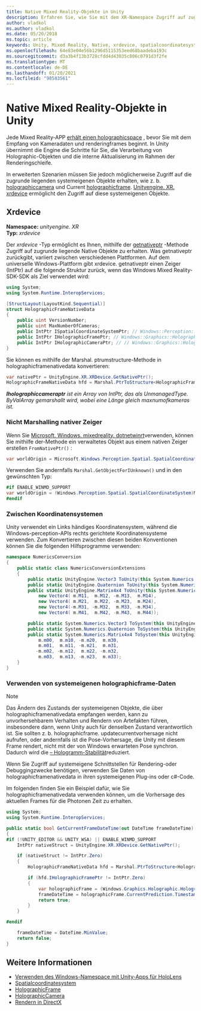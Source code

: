 ```yaml
---
title: Native Mixed Reality-Objekte in Unity
description: Erfahren Sie, wie Sie mit dem XR-Namespace Zugriff auf zugrunde liegende Holographic Native-Objekte in Unity erhalten.
author: vladkol
ms.author: vladkol
ms.date: 05/20/2018
ms.topic: article
keywords: Unity, Mixed Reality, Native, xrdevice, spatialcoordinatesystem, holographicframe, holographiccamera, ispatialcoordinatesystem, iholographicframe, iholographiccamera, getnativeptr, Mixed Reality-Headset, Windows Mixed Reality-Headset, Virtual Reality-Headset
ms.openlocfilehash: 64e83e04e56b1296d5115353eed68baadeba193c
ms.sourcegitcommit: d3a3b4f13b3728cfdd4d43035c806c0791d3f2fe
ms.translationtype: MT
ms.contentlocale: de-DE
ms.lasthandoff: 01/20/2021
ms.locfileid: "98583561"
---
```

# <a name="mixed-reality-native-objects-in-unity"></a>Native Mixed Reality-Objekte in Unity

Jede Mixed Reality-APP [erhält einen holographicspace](../native/getting-a-holographicspace.md) , bevor Sie mit dem Empfang von Kameradaten und renderingframes beginnt. In Unity übernimmt die Engine die Schritte für Sie, die Verarbeitung von Holographic-Objekten und die interne Aktualisierung im Rahmen der Renderingschleife.

In erweiterten Szenarien müssen Sie jedoch möglicherweise Zugriff auf die zugrunde liegenden systemeigenen Objekte erhalten, wie z. b. <a href="/uwp/api/windows.graphics.holographic.holographiccamera" target="_blank">holographiccamera</a> und Current <a href="/uwp/api/windows.graphics.holographic.holographicframe" target="_blank">holographicframe</a>. <a href="https://docs.unity3d.com/ScriptReference/XR.XRDevice.html" target="_blank">Unityengine. XR. xrdevice</a> ermöglicht den Zugriff auf diese systemeigenen Objekte.

## <a name="xrdevice"></a>Xrdevice 

**Namespace:** *unityengine. XR*<br>
**Typ:** *xrdevice*

Der *xrdevice* -Typ ermöglicht es Ihnen, mithilfe der <a href="https://docs.unity3d.com/ScriptReference/XR.XRDevice.GetNativePtr.html" target="_blank">getnativeptr</a> -Methode Zugriff auf zugrunde liegende Native Objekte zu erhalten. Was getnativeptr zurückgibt, variiert zwischen verschiedenen Plattformen. Auf dem universelle Windows-Plattform gibt xrdevice. getnativeptr einen Zeiger (IntPtr) auf die folgende Struktur zurück, wenn das Windows Mixed Reality-SDK-SDK als Ziel verwendet wird: 

```cs
using System;
using System.Runtime.InteropServices;

[StructLayout(LayoutKind.Sequential)]
struct HolographicFrameNativeData
{
    public uint VersionNumber;
    public uint MaxNumberOfCameras;
    public IntPtr ISpatialCoordinateSystemPtr; // Windows::Perception::Spatial::ISpatialCoordinateSystem
    public IntPtr IHolographicFramePtr; // Windows::Graphics::Holographic::IHolographicFrame 
    public IntPtr IHolographicCameraPtr; // // Windows::Graphics::Holographic::IHolographicCamera
}
```
Sie können es mithilfe der Marshal. ptrumstructure-Methode in holographicframenativedata konvertieren:
```cs
var nativePtr = UnityEngine.XR.XRDevice.GetNativePtr();
HolographicFrameNativeData hfd = Marshal.PtrToStructure<HolographicFrameNativeData>(nativePtr);
```
***Iholographiccameraptr** ist ein Array von IntPtr, das als UnmanagedType. ByValArray gemarshallt wird, wobei eine Länge gleich maxnumofkameras ist.* 

### <a name="unmarshaling-native-pointers"></a>Nicht Marshalling nativer Zeiger

Wenn Sie [Microsoft. Windows. mixedreality. dotnetwinrt](https://www.nuget.org/packages/Microsoft.Windows.MixedReality.DotNetWinRT)verwenden, können Sie mithilfe der-Methode ein verwaltetes Objekt aus einem nativen Zeiger erstellen `FromNativePtr()` :

```cs
var worldOrigin = Microsoft.Windows.Perception.Spatial.SpatialCoordinateSystem.FromNativePtr(hfd.ISpatialCoordinateSystemPtr);
```

Verwenden Sie andernfalls `Marshal.GetObjectForIUnknown()` und in den gewünschten Typ:

```cs
#if ENABLE_WINMD_SUPPORT
var worldOrigin = (Windows.Perception.Spatial.SpatialCoordinateSystem)Marshal.GetObjectForIUnknown(hfd.ISpatialCoordinateSystemPtr);
#endif
```

### <a name="converting-between-coordinate-systems"></a>Zwischen Koordinatensystemen

Unity verwendet ein Links händiges Koordinatensystem, während die Windows-perception-APIs rechts gerichtete Koordinatensysteme verwenden. Zum Konvertieren zwischen diesen beiden Konventionen können Sie die folgenden Hilfsprogramme verwenden:

```cs
namespace NumericsConversion
{
    public static class NumericsConversionExtensions
    {
        public static UnityEngine.Vector3 ToUnity(this System.Numerics.Vector3 v) => new UnityEngine.Vector3(v.X, v.Y, -v.Z);
        public static UnityEngine.Quaternion ToUnity(this System.Numerics.Quaternion q) => new UnityEngine.Quaternion(-q.X, -q.Y, q.Z, q.W);
        public static UnityEngine.Matrix4x4 ToUnity(this System.Numerics.Matrix4x4 m) => new UnityEngine.Matrix4x4(
            new Vector4( m.M11,  m.M12, -m.M13,  m.M14),
            new Vector4( m.M21,  m.M22, -m.M23,  m.M24),
            new Vector4(-m.M31, -m.M32,  m.M33, -m.M34),
            new Vector4( m.M41,  m.M42, -m.M43,  m.M44));

        public static System.Numerics.Vector3 ToSystem(this UnityEngine.Vector3 v) => new System.Numerics.Vector3(v.x, v.y, -v.z);
        public static System.Numerics.Quaternion ToSystem(this UnityEngine.Quaternion q) => new System.Numerics.Quaternion(-q.x, -q.y, q.z, q.w);
        public static System.Numerics.Matrix4x4 ToSystem(this UnityEngine.Matrix4x4 m) => new System.Numerics.Matrix4x4(
            m.m00,  m.m10, -m.m20,  m.m30,
            m.m01,  m.m11, -m.m21,  m.m31,
           -m.m02, -m.m12,  m.m22, -m.m32,
            m.m03,  m.m13, -m.m23,  m.m33);
    }
}
```

### <a name="using-holographicframe-native-data"></a>Verwenden von systemeigenen holographicframe-Daten

> [!NOTE]
> Das Ändern des Zustands der systemeigenen Objekte, die über holographicframenativedata empfangen werden, kann zu unvorhersehbarem Verhalten und Rendern von Artefakten führen, insbesondere dann, wenn Unity auch für denselben Zustand verantwortlich ist.  Sie sollten z. b. holographicframe. updatecurrentvorhersage nicht aufrufen, oder andernfalls ist die Pose-Vorhersage, die Unity mit diesem Frame rendert, nicht mit der von Windows erwarteten Pose synchron. Dadurch wird die [– Hologramm-Stabilität](../platform-capabilities-and-apis/hologram-stability.md)reduziert.

Wenn Sie Zugriff auf systemeigene Schnittstellen für Rendering-oder Debuggingzwecke benötigen, verwenden Sie Daten von holographicframenativedata in ihren systemeigenen Plug-ins oder c#-Code. 

Im folgenden finden Sie ein Beispiel dafür, wie Sie holographicframenativedata verwenden können, um die Vorhersage des aktuellen Frames für die Photonen Zeit zu erhalten. 

```cs
using System;
using System.Runtime.InteropServices;

public static bool GetCurrentFrameDateTime(out DateTime frameDateTime)
{
#if (!UNITY_EDITOR && UNITY_WSA) || ENABLE_WINMD_SUPPORT
    IntPtr nativeStruct = UnityEngine.XR.XRDevice.GetNativePtr();

    if (nativeStruct != IntPtr.Zero)
    {
        HolographicFrameNativeData hfd = Marshal.PtrToStructure<HolographicFrameNativeData>(nativeStruct);

        if (hfd.IHolographicFramePtr != IntPtr.Zero)
        {
            var holographicFrame = (Windows.Graphics.Holographic.HolographicFrame)Marshal.GetObjectForIUnknown(hfd.IHolographicFramePtr);
            frameDateTime = holographicFrame.CurrentPrediction.Timestamp.TargetTime.DateTime;
            return true;
        }
    }

#endif

    frameDateTime = DateTime.MinValue;
    return false;
}

```

## <a name="see-also"></a>Weitere Informationen

* [Verwenden des Windows-Namespace mit Unity-Apps für HoloLens](using-the-windows-namespace-with-unity-apps-for-hololens.md)
* <a href="/uwp/api/windows.perception.spatial.spatialcoordinatesystem" target="_blank">Spatialcoordinatesystem</a>
* <a href="/uwp/api/windows.graphics.holographic.holographicframe" target="_blank">HolographicFrame</a>
* <a href="/uwp/api/windows.graphics.holographic.holographiccamera" target="_blank">HolographicCamera</a>
* [Rendern in DirectX](../native/rendering-in-directx.md)